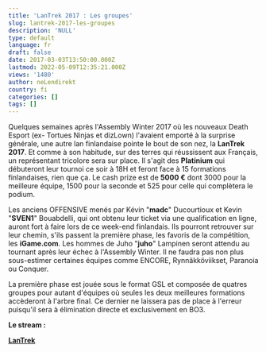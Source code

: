 ```yaml
---
title: 'LanTrek 2017 : Les groupes'
slug: lantrek-2017-les-groupes
description: 'NULL'
type: default
language: fr
draft: false
date: 2017-03-03T13:50:00.000Z
lastmod: 2022-05-09T12:35:21.000Z
views: '1480'
author: neLendirekt
country: fi
categories: []
tags: []
---
```

Quelques semaines après l'Assembly Winter 2017 où les nouveaux Death Esport (ex- Tortues Ninjas et dizLown) l'avaient emporté à la surprise générale, une autre lan finlandaise pointe le bout de son nez, la **LanTrek 2017**. Et comme à son habitude, sur des terres qui réussissent aux Français, un représentant tricolore sera sur place. Il s'agit des **Platinium** qui débuteront leur tournoi ce soir à 18H et feront face à 15 formations finlandaises, rien que ça. Le cash prize est de **5000 €** dont 3000 pour la meilleure équipe, 1500 pour la seconde et 525 pour celle qui complètera le podium.

Les anciens OFFENSIVE menés par Kévin "**madc**" Ducourtioux et Kevin "**SVEN1**" Bouabdelli, qui ont obtenu leur ticket via une qualification en ligne, auront fort à faire lors de ce week-end finlandais. Ils pourront retrouver sur leur chemin, s'ils passent la première phase, les favoris de la compétition, les **iGame.com**. Les hommes de Juho "**juho**" Lampinen seront attendu au tournant après leur échec à l'Assembly Winter. Il ne faudra pas non plus sous-estimer certaines équipes comme ENCORE, Rynnäkköviikset, Paranoia ou Conquer.

La première phase est jouée sous le format GSL et composée de quatres groupes pour autant d'équipes où seules les deux meilleures formations accèderont à l'arbre final. Ce dernier ne laissera pas de place à l'erreur puisqu'il sera à élimination directe et exclusivement en BO3.

**Le stream :**

[**LanTrek**](https://www.twitch.tv/lantrektv)
